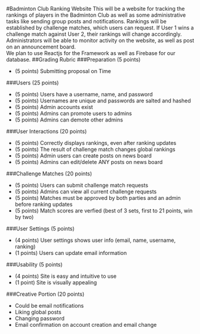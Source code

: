#Badminton Club Ranking Website
This will be a website for tracking the rankings of players in the Badminton Club as well as
some administrative tasks like sending group posts and notifications. Rankings will be established by
challenge matches, which users can request. If User 1 wins a challenge match against User 2, their
rankings will change accordingly. Administrators will be able to monitor activity on the website, as well as post
on an announcement board.  
We plan to use Reactjs for the Framework as well as Firebase for our database.
##Grading Rubric
###Preparation (5 points)
* (5 points) Submitting proposal on Time

###Users (25 points)
* (5 points) Users have a username, name, and password
* (5 points) Usernames are unique and passwords are salted and hashed
* (5 points) Admin accounts exist
* (5 points) Admins can promote users to admins
* (5 points) Admins can demote other admins

###User Interactions (20 points)
* (5 points) Correctly displays rankings, even after ranking updates
* (5 points) The result of challenge match changes global rankings 
* (5 points) Admin users can create posts on news board
* (5 points) Admins can edit/delete ANY posts on news board

###Challenge Matches (20 points)
* (5 points) Users can submit challenge match requests
* (5 points) Admins can view all current challenge requests
* (5 points) Matches must be approved by both parties and an admin before ranking updates
* (5 points) Match scores are verfied (best of 3 sets, first to 21 points, win by two)

###User Settings (5 points)
* (4 points) User settings shows user info (email, name, username, ranking)
* (1 points) Users can update email information

###Usability (5 points)
* (4 points) Site is easy and intuitive to use
* (1 point) Site is visually appealing

###Creative Portion (20 points)
* Could be email notifications
* Liking global posts
* Changing password
* Email confirmation on account creation and email change